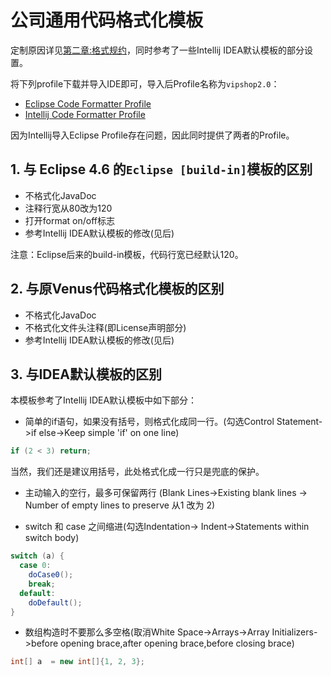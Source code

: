 # 公司通用代码格式化模板

定制原因详见[第二章:格式规约](/standard/docs/chapter02.md)，同时参考了一些Intellij IDEA默认模板的部分设置。

将下列profile下载并导入IDE即可，导入后Profile名称为`vipshop2.0`：

* [Eclipse Code Formatter Profile](https://raw.githubusercontent.com/vipshop/vjtools/master/standard/formatter/vipshop-code-conventions.xml)
* [Intellij Code Formatter Profile](https://raw.githubusercontent.com/vipshop/vjtools/master/standard/formatter/vipshop-code-conventions-idea.xml)

因为Intellij导入Eclipse Profile存在问题，因此同时提供了两者的Profile。

## 1. 与 Eclipse 4.6 的`Eclipse [build-in]`模板的区别

* 不格式化JavaDoc
* 注释行宽从80改为120
* 打开format on/off标志
* 参考Intellij IDEA默认模板的修改(见后)


注意：Eclipse后来的build-in模板，代码行宽已经默认120。

## 2. 与原Venus代码格式化模板的区别

* 不格式化JavaDoc
* 不格式化文件头注释(即License声明部分)
* 参考Intellij IDEA默认模板的修改(见后)

## 3. 与IDEA默认模板的区别


本模板参考了Intellij IDEA默认模板中如下部分： 

* 简单的if语句，如果没有括号，则格式化成同一行。(勾选Control Statement->if else->Keep  simple 'if'  on one line)

```java
if (2 < 3) return;
```

当然，我们还是建议用括号，此处格式化成一行只是兜底的保护。

* 主动输入的空行，最多可保留两行 (Blank Lines->Existing blank lines -> Number of empty lines to preserve 从1 改为 2)

* switch 和 case 之间缩进(勾选Indentation-> Indent->Statements within switch body)

```java
switch (a) {
  case 0:
    doCase0();
    break;
  default:
    doDefault();    
}
```

* 数组构造时不要那么多空格(取消White Space->Arrays->Array Initializers->before opening brace,after opening brace,before closing brace)

```java
int[] a  = new int[]{1, 2, 3}; 
```
